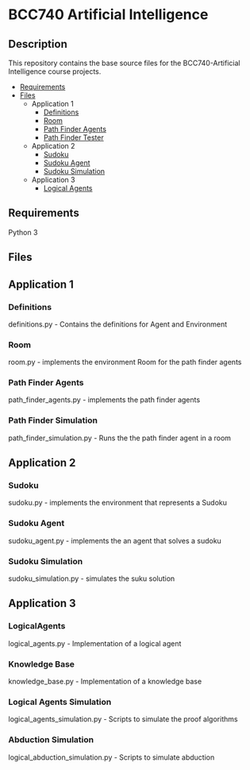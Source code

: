 # BCC740 Artificial Intelligence

## Description

This repository contains the base source files for the BCC740-Artificial Intelligence course projects.  

* [Requirements](#requirements)
* [Files](#files)
    * Application 1
        * [Definitions](#defintions)
        * [Room](#room)
        * [Path Finder Agents](#room)
        * [Path Finder Tester](#room)
    * Application 2 
        * [Sudoku](#sudoku)
        * [Sudoku Agent](#sudoku)
        * [Sudoku Simulation](#sudoku)
    * Application 3
        * [Logical Agents](#LogicalAgents)

## Requirements

Python 3

## Files

## Application 1

### Definitions

definitions.py - Contains the definitions for Agent and Environment

### Room
room.py - implements the environment Room for the path finder agents

### Path Finder Agents

path_finder_agents.py - implements the path finder agents

### Path Finder Simulation

path_finder_simulation.py - Runs the the path finder agent in a room

## Application 2 
### Sudoku

sudoku.py - implements the environment that represents a Sudoku

### Sudoku Agent

sudoku_agent.py - implements the an agent that solves a sudoku

### Sudoku Simulation

sudoku_simulation.py - simulates the suku solution

## Application 3
### LogicalAgents

logical_agents.py - Implementation of a logical agent

### Knowledge Base

knowledge_base.py - Implementation of a knowledge base

### Logical Agents Simulation

logical_agents_simulation.py - Scripts to simulate the proof algorithms

### Abduction Simulation

logical_abduction_simulation.py - Scripts to simulate abduction
